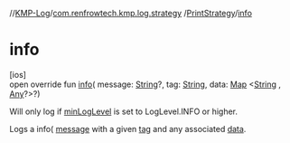 //[KMP-Log](../../../index.md)/[com.renfrowtech.kmp.log.strategy](../index.md)
/[PrintStrategy](index.md)/[info](info.md)

# info

[ios]\
open override fun [info](info.md)(
message: [String](https://kotlinlang.org/api/latest/jvm/stdlib/kotlin/-string/index.html)?,
tag: [String](https://kotlinlang.org/api/latest/jvm/stdlib/kotlin/-string/index.html),
data: [Map](https://kotlinlang.org/api/latest/jvm/stdlib/kotlin.collections/-map/index.html)
&lt;[String](https://kotlinlang.org/api/latest/jvm/stdlib/kotlin/-string/index.html)
, [Any](https://kotlinlang.org/api/latest/jvm/stdlib/kotlin/-any/index.html)?&gt;?)

Will only log if [minLogLevel](min-log-level.md) is set to LogLevel.INFO or higher.

Logs a info( [message](info.md) with a given [tag](info.md) and any associated [data](info.md).
